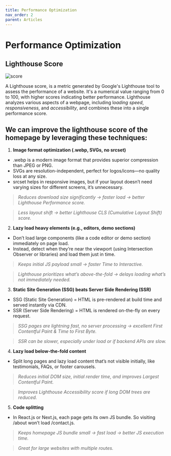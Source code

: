 ```yaml
---
title: Performance Optimization
nav_order: 2
parent: Articles
---
```


# Performance Optimization

## Lighthouse Score

![score](https://assets-us-01.kc-usercontent.com/1bfb8498-0a69-0062-41f9-7be1ab72379a/c912a81f-f320-425d-a026-813796b7eed0/Light-house-score.png)

A Lighthouse score, is a metric generated by Google's Lighthouse tool to assess the performance of a website. It's a numerical value ranging from 0 to 100, with higher scores indicating better performance. Lighthouse analyzes various aspects of a webpage, including l*oading speed*, *responsiveness*, and *accessibility*, and combines these into a single performance score. 

## We can improve the lighthouse score of the homepage by leveraging these techniques: 

1. **Image format optimization (.webp, SVGs, no srcset)**

- .webp is a modern image format that provides superior compression than JPEG or PNG.
- SVGs are resolution-independent, perfect for logos/icons—no quality loss at any size.
- srcset helps in responsive images, but if your layout doesn’t need varying sizes for different screens, it’s unnecessary.

> *Reduces download size significantly → faster load → better Lighthouse Performance score.*

> *Less layout shift → better Lighthouse CLS (Cumulative Layout Shift) score.*

2. **Lazy load heavy elements (e.g., editors, demo sections)**

- Don’t load large components (like a code editor or demo section) immediately on page load.
- Instead, detect when they’re near the viewport (using Intersection Observer or libraries) and load them just in time.

> *Keeps initial JS payload small → faster Time to Interactive.*

> *Lighthouse prioritizes what’s above-the-fold → delays loading what’s not immediately needed.*

3. **Static Site Generation (SSG) beats Server Side Rendering (SSR)**

- SSG (Static Site Generation) = HTML is pre-rendered at build time and served instantly via CDN.
- SSR (Server Side Rendering) = HTML is rendered on-the-fly on every request.

> *SSG pages are lightning fast, no server processing → excellent First Contentful Paint & Time to First Byte.*

> *SSR can be slower, especially under load or if backend APIs are slow.*

4. **Lazy load below-the-fold content**

- Split long pages and lazy load content that’s not visible initially, like testimonials, FAQs, or footer carousels.

> *Reduces initial DOM size, initial render time, and improves Largest Contentful Paint.*

> *Improves Lighthouse Accessibility score if long DOM trees are reduced.*

5. **Code splitting**

- In React.js or Next.js, each page gets its own JS bundle. So visiting /about won’t load /contact.js.

> *Keeps homepage JS bundle small → fast load → better JS execution time.*

> *Great for large websites with multiple routes.*


